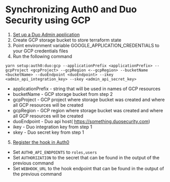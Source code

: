 # Synchronizing Auth0 and Duo Security using GCP

1. [Set up a Duo Admin application](https://duo.com/docs/adminapi#first-steps)
2. Create GCP storage bucket to store terraform state
3. Point environment variable GOOGLE_APPLICATION_CREDENTIALS to your GCP credentials files
4. Run the following command
```
yarn setup:auth0:duo:gcp --applicationPrefix <applicationPrefix> --gcpProject <gcpProject> --gcpRegion <--gcpRegion> --bucketName <bucketName> --duoEndpoint <duoEndpoint> --ikey <admin_api_integration_key> --skey <admin_api_secret_key>
```
* applicationPrefix - string that will be used in names of GCP resources
* bucketName - GCP storage bucket from step 2
* gcpProject - GCP project where storage bucket was created and where all GCP resources will be created
* gcpRegion - GCP region where storage bucket was created and where all GCP resources will be created
* duoEndpoint - Duo api host( https://something.duosecurity.com)
* ikey - Duo integration key from step 1
* skey - Duo secret key from step 1
5. [Register the hook in Auth0](https://auth0.com/docs/extensions/management-api-webhooks)
* Set `AUTH0_API_ENDPOINTS` to `roles,users`
* Set `AUTHORIZATION` to the secret that can be found in the output of the previous command
* Set `WEBHOOK_URL` to the hook endpoint that can be found in the output of the previous command
